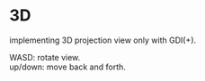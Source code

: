 # 3D

implementing 3D projection view only with GDI(+).

WASD: rotate view.  
up/down: move back and forth.
